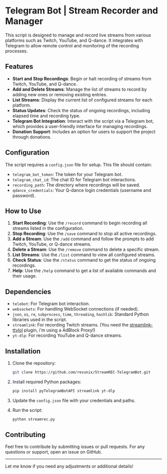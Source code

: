 # Telegram Bot | Stream Recorder and Manager

This script is designed to manage and record live streams from various platforms such as Twitch, YouTube, and Q-dance. It integrates with Telegram to allow remote control and monitoring of the recording processes.

## Features

- **Start and Stop Recordings**: Begin or halt recording of streams from Twitch, YouTube, and Q-dance.
- **Add and Delete Streams**: Manage the list of streams to record by adding new ones or removing existing entries.
- **List Streams**: Display the current list of configured streams for each platform.
- **Status Updates**: Check the status of ongoing recordings, including elapsed time and recording type.
- **Telegram Bot Integration**: Interact with the script via a Telegram bot, which provides a user-friendly interface for managing recordings.
- **Donation Support**: Includes an option for users to support the project through donations.

## Configuration

The script requires a `config.json` file for setup. This file should contain:
- `telegram_bot_token`: The token for your Telegram bot.
- `telegram_chat_id`: The chat ID for Telegram bot interactions.
- `recording_path`: The directory where recordings will be saved.
- `qdance_credentials`: Your Q-dance login credentials (username and password).

## How to Use

1. **Start Recording**: Use the `/record` command to begin recording all streams listed in the configuration.
2. **Stop Recording**: Use the `/save` command to stop all active recordings.
3. **Add a Stream**: Use the `/add` command and follow the prompts to add Twitch, YouTube, or Q-dance streams.
4. **Delete a Stream**: Use the `/remove` command to delete a specific stream.
5. **List Streams**: Use the `/list` command to view all configured streams.
6. **Check Status**: Use the `/status` command to get the status of ongoing recordings.
7. **Help**: Use the `/help` command to get a list of available commands and their usage.

## Dependencies

- `telebot`: For Telegram bot interaction.
- `websockets`: For handling WebSocket connections (if needed).
- `json`, `os`, `re`, `subprocess`, `time`, `threading`, `hashlib`: Standard Python libraries used in the script.
- `streamlink`: For recording Twitch streams. (You need the [streamlink-ttvlol](https://github.com/2bc4/streamlink-ttvlol/) plugin, i'm using a AdBlock Proxy!)
- `yt-dlp`: For recording YouTube and Q-dance streams.

## Installation

1. Clone the repository:
    ```bash
    git clone https://github.com/revunix/StreamREC-TelegramBot.git
    ```

2. Install required Python packages:
    ```bash
    pip install pyTelegramBotAPI streamlink yt-dlp
    ```

3. Update the `config.json` file with your credentials and paths.

4. Run the script:
    ```bash
    python streamrec.py
    ```

## Contributing

Feel free to contribute by submitting issues or pull requests. For any questions or support, open an issue on GitHub.

---

Let me know if you need any adjustments or additional details!
